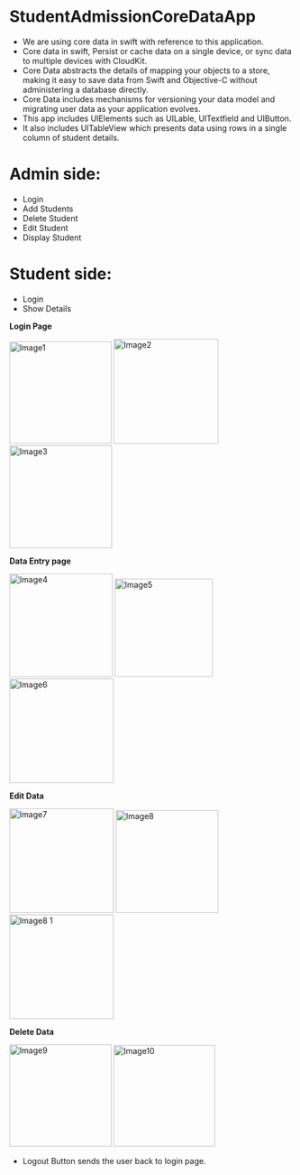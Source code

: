 # StudentAdmissionCoreDataApp

* We are using core data in swift with reference to this application.
* Core data in swift, Persist or cache data on a single device, or sync data to multiple devices with CloudKit.
* Core Data abstracts the details of mapping your objects to a store, making it easy to save data from Swift and Objective-C without administering a database directly.
* Core Data includes mechanisms for versioning your data model and migrating user data as your application evolves.
* This app includes UIElements such as UILable, UITextfield and UIButton.
* It also includes UITableView which presents data using rows in a single column of student details.
   
# Admin side:
  * Login
  * Add Students
  * Delete Student
  * Edit Student
  * Display Student
  
# Student side:
   * Login
   * Show Details
    
__Login Page__
   
<img width="181" alt="Image1" src="https://user-images.githubusercontent.com/75938203/126665420-1f6ddb7c-5ef2-4b37-8961-363f914a82e9.png">
<img width="186" alt="Image2" src="https://user-images.githubusercontent.com/75938203/126665438-817e61ec-6c54-4e61-bb28-455597cfa731.png">
<img width="182" alt="Image3" src="https://user-images.githubusercontent.com/75938203/126665557-d692fbd9-ae09-4ba6-9acf-bcaf4a0a30ac.png">

__Data Entry page__

<img width="183" alt="Image4" src="https://user-images.githubusercontent.com/75938203/126665670-d379eb48-d8d6-4da8-8943-b7285e92bcd1.png">
<img width="174" alt="Image5" src="https://user-images.githubusercontent.com/75938203/126665700-afbd5dbc-4d74-4af0-bd87-e6573bdcf45a.png">
<img width="185" alt="Image6" src="https://user-images.githubusercontent.com/75938203/126665753-b53d32fa-f52e-43e2-bfc5-1a16096ca35b.png">

__Edit Data__

<img width="185" alt="Image7" src="https://user-images.githubusercontent.com/75938203/126665803-a254b3b3-9fc2-44e0-9e98-ec240cd632cb.png">
<img width="182" alt="Image8" src="https://user-images.githubusercontent.com/75938203/126665913-796a745c-307f-4501-ba25-aafbaa6a2817.png">
<img width="185" alt="Image8 1" src="https://user-images.githubusercontent.com/75938203/126665868-dc993ee9-7f56-4487-9ec7-3d0357bbeed3.png">

__Delete Data__

<img width="181" alt="Image9" src="https://user-images.githubusercontent.com/75938203/126665992-7d1c6c0f-863a-44ee-9d93-2f3bf2122510.png">
<img width="180" alt="Image10" src="https://user-images.githubusercontent.com/75938203/126666009-731e435f-8696-491a-8f2a-d6be51390553.png">

* Logout Button sends the user back to login page.











